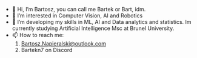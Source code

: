 - 👋 Hi, I’m Bartosz, you can call me Bartek or Bart, idm.
- 👀 I’m interested in Computer Vision, AI and Robotics
- 🌱 I’m developing my skills in ML, AI and Data analytics and statistics.
Im currently studying Artificial Intelligence Msc at Brunel University.
- 📫 How to reach me: 
  1.  Bartosz.Napieralski@outlook.com
  2.  Bartekn7 on Discord
  
<!---
Bart3Kn/Bart3Kn is a ✨ special ✨ repository because its `README.md` (this file) appears on your GitHub profile.
You can click the Preview link to take a look at your changes.
--->
